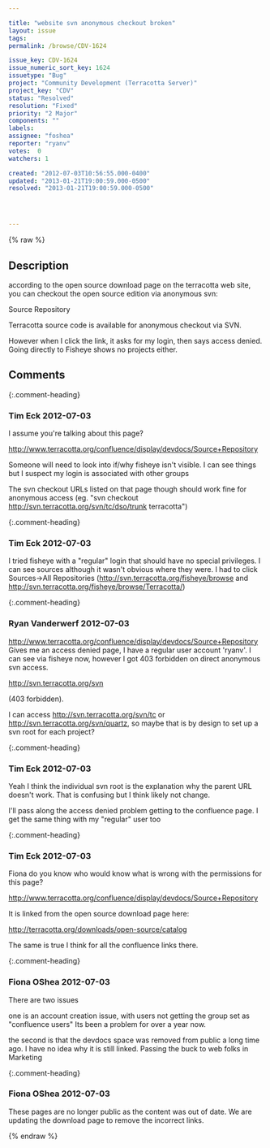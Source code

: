 ```yaml
---

title: "website svn anonymous checkout broken"
layout: issue
tags: 
permalink: /browse/CDV-1624

issue_key: CDV-1624
issue_numeric_sort_key: 1624
issuetype: "Bug"
project: "Community Development (Terracotta Server)"
project_key: "CDV"
status: "Resolved"
resolution: "Fixed"
priority: "2 Major"
components: ""
labels: 
assignee: "foshea"
reporter: "ryanv"
votes:  0
watchers: 1

created: "2012-07-03T10:56:55.000-0400"
updated: "2013-01-21T19:00:59.000-0500"
resolved: "2013-01-21T19:00:59.000-0500"




---
```


{% raw %}

## Description

<div markdown="1" class="description">

according to the open source download page on the terracotta web site, you can checkout the open source edition via anonymous svn:

Source Repository

Terracotta source code is available for anonymous checkout via SVN.


However when I click the link, it asks for my login, then says access denied. Going directly to Fisheye shows no projects either.

</div>

## Comments


{:.comment-heading}
### **Tim Eck** <span class="date">2012-07-03</span>

<div markdown="1" class="comment">

I assume you're talking about this page?

http://www.terracotta.org/confluence/display/devdocs/Source+Repository

Someone will need to look into if/why fisheye isn't visible. I can see things but I suspect my login is associated with other groups 

The svn checkout URLs listed on that page though should work fine for anonymous access (eg. "svn checkout http://svn.terracotta.org/svn/tc/dso/trunk terracotta") 


</div>


{:.comment-heading}
### **Tim Eck** <span class="date">2012-07-03</span>

<div markdown="1" class="comment">

I tried fisheye with a "regular" login that should have no special privileges. I can see sources although it wasn't obvious where they were. I had to click Sources->All Repositories (http://svn.terracotta.org/fisheye/browse and http://svn.terracotta.org/fisheye/browse/Terracotta/) 







</div>


{:.comment-heading}
### **Ryan Vanderwerf** <span class="date">2012-07-03</span>

<div markdown="1" class="comment">

http://www.terracotta.org/confluence/display/devdocs/Source+Repository
Gives me an access denied page, I have a regular user account 'ryanv'. I can see via fisheye now, however I got 403 forbidden on direct anonymous svn access.

http://svn.terracotta.org/svn

(403 forbidden). 

I can access http://svn.terracotta.org/svn/tc or http://svn.terracotta.org/svn/quartz, so maybe that is by design to set up a svn root for each project?

</div>


{:.comment-heading}
### **Tim Eck** <span class="date">2012-07-03</span>

<div markdown="1" class="comment">

Yeah I think the individual svn root is the explanation why the parent URL doesn't work. That is confusing but I think likely not change. 

I'll pass along the access denied problem getting to the confluence page. I get the same thing with my "regular" user too


</div>


{:.comment-heading}
### **Tim Eck** <span class="date">2012-07-03</span>

<div markdown="1" class="comment">

Fiona do you know who would know what is wrong with the permissions for this page? 

http://www.terracotta.org/confluence/display/devdocs/Source+Repository

It is linked from the open source download page here:

http://terracotta.org/downloads/open-source/catalog

The same is true I think for all the confluence links there.

</div>


{:.comment-heading}
### **Fiona OShea** <span class="date">2012-07-03</span>

<div markdown="1" class="comment">

There are two issues

one is an account creation issue, with users not getting the group set as "confluence users"
Its been a problem for over a year now.

the second is that the devdocs space was removed from public a long time ago. I have no idea why it is still linked. Passing the buck to web folks in Marketing

</div>


{:.comment-heading}
### **Fiona OShea** <span class="date">2012-07-03</span>

<div markdown="1" class="comment">

These pages are no longer public as the content was out of date. We are updating the download page to remove the incorrect links.


</div>



{% endraw %}
